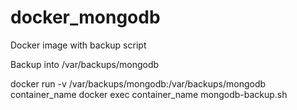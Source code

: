 # docker_mongodb

Docker image with backup script

Backup into /var/backups/mongodb

docker run -v /var/backups/mongodb:/var/backups/mongodb container_name
docker exec container_name mongodb-backup.sh